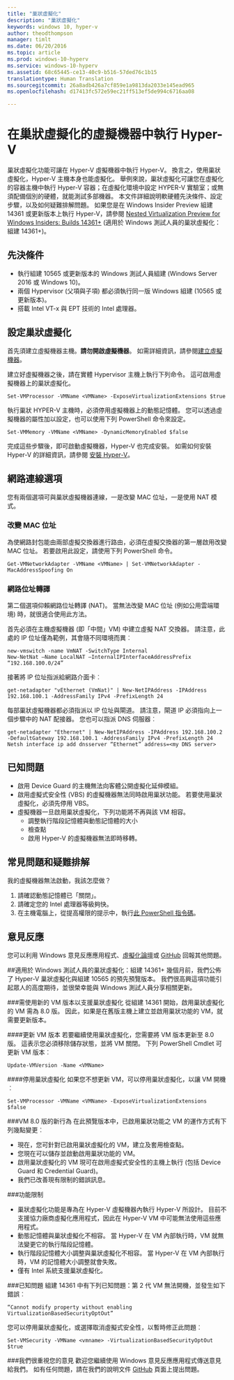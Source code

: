 ```yaml
---
title: "巢狀虛擬化"
description: "巢狀虛擬化"
keywords: windows 10, hyper-v
author: theodthompson
manager: timlt
ms.date: 06/20/2016
ms.topic: article
ms.prod: windows-10-hyperv
ms.service: windows-10-hyperv
ms.assetid: 68c65445-ce13-40c9-b516-57ded76c1b15
translationtype: Human Translation
ms.sourcegitcommit: 26a8adb426a7cf859e1a9813da2033e145ead965
ms.openlocfilehash: d17413fc572e59ec21ff513ef5de994c6716aa08

---
```


# 在巢狀虛擬化的虛擬機器中執行 Hyper-V

巢狀虛擬化功能可讓在 Hyper-V 虛擬機器中執行 Hyper-V。 換言之，使用巢狀虛擬化，Hyper-V 主機本身也能虛擬化。 舉例來說，巢狀虛擬化可讓您在虛擬化的容器主機中執行 Hyper-V 容器；在虛擬化環境中設定 HYPER-V 實驗室；或無須配備個別的硬體，就能測試多部機器。 本文件詳細說明軟硬體先決條件、設定步驟，以及如何疑難排解問題。 如果您是在 Windows Insider Preview 組建 14361 或更新版本上執行 Hyper-V，請參閱 [Nested Virtualization Preview for Windows Insiders: Builds 14361+](https://msdn.microsoft.com/en-us/virtualization/hyperv_on_windows/user_guide/nesting#nested-virtualization-preview-for-windows-insiders-builds-14361-) (適用於 Windows 測試人員的巢狀虛擬化：組建 14361+)。

## 先決條件

- 執行組建 10565 或更新版本的 Windows 測試人員組建 (Windows Server 2016 或 Windows 10)。
- 兩個 Hypervisor (父項與子項) 都必須執行同一版 Windows 組建 (10565 或更新版本)。
- 搭載 Intel VT-x 與 EPT 技術的 Intel 處理器。

## 設定巢狀虛擬化

首先須建立虛擬機器主機。**請勿開啟虛擬機器**。 如需詳細資訊，請參閱[建立虛擬機器](../quick_start/walkthrough_create_vm.md)。

建立好虛擬機器之後，請在實體 Hypervisor 主機上執行下列命令。 這可啟用虛擬機器上的巢狀虛擬化。

```none
Set-VMProcessor -VMName <VMName> -ExposeVirtualizationExtensions $true
```
執行巢狀 HYPER-V 主機時，必須停用虛擬機器上的動態記憶體。 您可以透過虛擬機器的屬性加以設定，也可以使用下列 PowerShell 命令來設定。
```none
Set-VMMemory -VMName <VMName> -DynamicMemoryEnabled $false
```

完成這些步驟後，即可啟動虛擬機器，Hyper-V 也完成安裝。 如需如何安裝 Hyper-V 的詳細資訊，請參閱 [安裝 Hyper-V]( https://msdn.microsoft.com/en-us/virtualization/hyperv_on_windows/quick_start/walkthrough_install)。

## 網路連線選項
您有兩個選項可與巢狀虛擬機器連線，一是改變 MAC 位址，一是使用 NAT 模式。

### 改變 MAC 位址
為使網路封包能由兩部虛擬交換器進行路由，必須在虛擬交換器的第一層啟用改變 MAC 位址。 若要啟用此設定，請使用下列 PowerShell 命令。

```none
Get-VMNetworkAdapter -VMName <VMName> | Set-VMNetworkAdapter -MacAddressSpoofing On
```
### 網路位址轉譯
第二個選項仰賴網路位址轉譯 (NAT)。 當無法改變 MAC 位址 (例如公用雲端環境) 時，就很適合使用此方法。

首先必須在主機虛擬機器 (即「中間」VM) 中建立虛擬 NAT 交換器。 請注意，此處的 IP 位址僅為範例，其會隨不同環境而異︰
```none
new-vmswitch -name VmNAT -SwitchType Internal
New-NetNat –Name LocalNAT –InternalIPInterfaceAddressPrefix “192.168.100.0/24”
```
接著將 IP 位址指派給網路介面卡︰
```none
get-netadapter "vEthernet (VmNat)" | New-NetIPAddress -IPAddress 192.168.100.1 -AddressFamily IPv4 -PrefixLength 24
```
每部巢狀虛擬機器都必須指派以 IP 位址與閘道。 請注意，閘道 IP 必須指向上一個步驟中的 NAT 配接器。 您也可以指派 DNS 伺服器︰
```none
get-netadapter "Ethernet" | New-NetIPAddress -IPAddress 192.168.100.2 -DefaultGateway 192.168.100.1 -AddressFamily IPv4 -PrefixLength 24
Netsh interface ip add dnsserver “Ethernet” address=<my DNS server>
```


## 已知問題

- 啟用 Device Guard 的主機無法向客體公開虛擬化延伸模組。
- 啟用虛擬式安全性 (VBS) 的虛擬機器無法同時啟用巢狀功能。 若要使用巢狀虛擬化，必須先停用 VBS。
- 虛擬機器一旦啟用巢狀虛擬化，下列功能將不再與該 VM 相容。  
  * 調整執行階段記憶體與動態記憶體的大小
  * 檢查點
  * 啟用 Hyper-V 的虛擬機器無法即時移轉。

## 常見問題和疑難排解

我的虛擬機器無法啟動，我該怎麼做？

1. 請確認動態記憶體已「關閉」。
2. 請確定您的 Intel 處理器等級夠快。
3. 在主機電腦上，從提高權限的提示中，執行[此 PowerShell 指令碼](https://raw.githubusercontent.com/Microsoft/Virtualization-Documentation/master/hyperv-tools/Nested/Get-NestedVirtStatus.ps1)。

## 意見反應

您可以利用 Windows 意見反應應用程式、[虛擬化論壇](https://social.technet.microsoft.com/Forums/windowsserver/En-us/home?forum=winserverhyperv)或 [GitHub](https://github.com/Microsoft/Virtualization-Documentation) 回報其他問題。

##適用於 Windows 測試人員的巢狀虛擬化：組建 14361+
幾個月前，我們公佈了 Hyper-V 巢狀虛擬化與組建 10565 的預先預覽版本。 我們很高興這項功能引起眾人的高度期待，並很榮幸能與 Windows 測試人員分享相關更新。

###需使用新的 VM 版本以支援巢狀虛擬化
從組建 14361 開始，啟用巢狀虛擬化的 VM 需為 8.0 版。 因此，如果是在舊版主機上建立並啟用巢狀功能的 VM，就需要更新版本。 

####更新 VM 版本
若要繼續使用巢狀虛擬化，您需要將 VM 版本更新至 8.0 版。 這表示您必須移除儲存狀態，並將 VM 關閉。 下列 PowerShell Cmdlet 可更新 VM 版本︰
```none
Update-VMVersion -Name <VMName>
```
####停用巢狀虛擬化
如果您不想更新 VM，可以停用巢狀虛擬化，以讓 VM 開機︰
```none
Set-VMProcessor -VMName <VMName> -ExposeVirtualizationExtensions $false
```

###VM 8.0 版的新行為 
在此預覽版本中，已啟用巢狀功能之 VM 的運作方式有下列幾點變更︰
-   現在，您可針對已啟用巢狀虛擬化的 VM，建立及套用檢查點。
-   您現在可以儲存並啟動啟用巢狀功能的 VM。
-   啟用巢狀虛擬化的 VM 現可在啟用虛擬式安全性的主機上執行 (包括 Device Guard 和 Credential Guard)。
-   我們已改善現有限制的錯誤訊息。

###功能限制
-   巢狀虛擬化功能是專為在 Hyper-V 虛擬機器內執行 Hyper-V 所設計。 目前不支援協力廠商虛擬化應用程式，因此在 Hyper-V VM 中可能無法使用這些應用程式。
-   動態記憶體與巢狀虛擬化不相容。 當 Hyper-V 在 VM 內部執行時，VM 就無法變更它的執行階段記憶體。 
-   執行階段記憶體大小調整與巢狀虛擬化不相容。 當 Hyper-V 在 VM 內部執行時，VM 的記憶體大小調整就會失敗。 
-   僅有 Intel 系統支援巢狀虛擬化。

###已知問題
組建 14361 中有下列已知問題：第 2 代 VM 無法開機，並發生如下錯誤︰
```none
“Cannot modify property without enabling VirtualizationBasedSecurityOptOut”
```
您可以停用巢狀虛擬化，或選擇取消虛擬式安全性，以暫時修正此問題︰
```none
Set-VMSecurity -VMName <vmname> -VirtualizationBasedSecurityOptOut $true
```

###我們很重視您的意見
歡迎您繼續使用 Windows 意見反應應用程式傳送意見給我們。 如有任何問題，請在我們的說明文件 [GitHub](https://github.com/Microsoft/Virtualization-Documentation) 頁面上提出問題。 



<!--HONumber=Jul16_HO1-->


